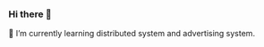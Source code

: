 ### Hi there 👋
🌱 I’m currently learning distributed system and advertising system.

<!-- ![Anurag's GitHub stats](https://github-readme-stats.vercel.app/api?username=jiahui-97&theme=flag-india&show_icons=true&hide=stars) -->

<!--
**jiahui-97/jiahui-97** is a ✨ _special_ ✨ repository because its `README.md` (this file) appears on your GitHub profile.

Here are some ideas to get you started:

- 🔭 I’m currently working on ...
- 🌱 I’m currently learning ...
- 👯 I’m looking to collaborate on ...
- 🤔 I’m looking for help with ...
- 💬 Ask me about ...
- 📫 How to reach me: ...
- 😄 Pronouns: ...
- ⚡ Fun fact: ...
-->

